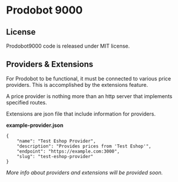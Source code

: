 # Prodobot 9000

## License
Prodobot9000 code is released under MIT license.

## Providers & Extensions

For Prodobot to be functional, it must be connected to various price providers. This is accomplished by the extensions feature.

A price provider is nothing more than an http server that implements specified routes.

Extensions are json file that include information for providers.

**example-provider.json**
```
{
    "name": "Test Eshop Provider",
    "description": "Provides prices from 'Test Eshop'",
    "endpoint": "https://example.com:3000",
    "slug": "test-eshop-provider"
}
```

*More info about providers and extensions will be provided soon.*